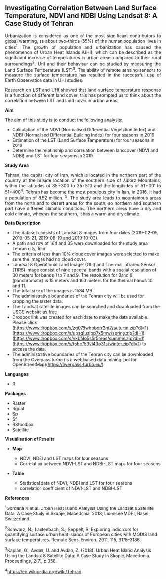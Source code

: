 ## Investigating Correlation Between Land Surface Temperature, NDVI and NDBI Using Landsat 8: A Case Study of Tehran


<p align="justify">Urbanization is considered as one of the most significant contributors to global warming, as about two-thirds (55%) of the human population lives in cities<sup>1</sup>. The growth of population and urbanization has caused the phenomenon of Urban Heat Islands (UHI), which can be described as the significant increase of temperatures in urban areas compared to their rural surroundings<sup>2</sup>. UHI and their behaviour can be studied by measuring the Land Surface Temperature (LST)<sup>3</sup>. The ability of remote sensing sensors to measure the surface temperature has resulted in the successful use of Earth Observation data in UHI studies.</p>


<p align="justify">Research on LST and UHI showed that land surface temperature response is a function of different land cover, this has prompted us to think about the correlation between LST and land cover in urban areas.</div>


**Aim**


The aim of this study is to conduct the following analysis:

- Calculation of  the NDVI (Normalised Differential Vegetation Index) and NDBI (Normalised Differential Building Index) for four seasons in 2019
- Estimation of  the LST (Land Surface Temperature) for four seasons in 2019
- Determine the relatinship and correlation between landcover (NDVI and NDBI) and LST for four seasons in 2019


**Study Area**


<p align="justify">Tehran, the capital city of Iran, which is located in the northern part of the country at the hillside location of the southern side of Alborz Mountains, within the latitudes of 35◦300 to 35◦510 and the longitudes of 51◦00’ to 51◦400<sup>4</sup>. Tehran has become the most populous city in Iran, in 2016, it had a population of 8.52 million. <sup>5</sup>. The study area leads to mountainous areas from the north and to desert areas for the south, so northern and southern part have different climatic conditions. The northern areas have a dry and cold climate, whereas the southern, it has a warm and dry climate. </div>

**Data Description**


 - The dataset consists of Landsat 8  images from four dates (2019-02-05, 2019-05-21, 2019-08-19 and 2019-10-03).  
 - A path and row of 164 and 35 were downloaded for the study area Tehran city, Iran.
 - The criteria of less than 10% cloud cover images were selected to make sure the images had no cloud cover.
 - Landsat 8 Operational Land Imager (OLI) and Thermal Infrared Sensor (TIRS) image consist of nine spectral bands with a spatial resolution of 30 meters for bands 1 to 7 and 9. The resolution for Band 8 (panchromatic) is 15 meters and 100 meters for the thermal bands 10 and 11.
 - The total size of the images is 1584 MB.
 - The administrative boundaries of the Tehran city will be used for cropping the raster data.
 - The Landsat satellite images can be searched and downloaded from the USGS website as [free](https://earthexplorer.usgs.gov/)
 - Droobox link was created for each date to make the data available. Please click (https://www.dropbox.com/s/zg078whpborr2m2/autumn.zip?dl=1)(https://www.dropbox.com/s/upsq1uzipp7x5mw/spring.zip?dl=1)(https://www.dropbox.com/s/vkbfdo5s5r5reas/summer.zip?dl=1)(https://www.dropbox.com/s/t5hc753vl43o31s/winter.zip?dl=1) to access the data. 
 - The administrative boundaries of the Tehran city can be downloaded from the Overpass turbo (is a web based data mining tool for OpenStreetMap)(https://overpass-turbo.eu/)



**Languages**
 - R
 
 
**Packages**
 - Raster
 - Rgdal
 - Sp 
 - Sf
- RStoolbox
 - Satellite 
 
 
 **Visualisation of Results**
 
 
 + **Map**
     - NDVI, NDBI and LST maps for four seasons
     - Correlation between NDVI-LST and NDBI-LST maps for four seasons
     
 
  + **Table**
     - Statistical data of NDVI, NDBI and LST for four seasons
     - correlation coefficient of NDVI-LST and NDBI-LST
 
 


**References**


<sup>1</sup>Gordana K et al. Urban Heat Island Analysis Using the Landsat 8Satellite Data: A Case Study in Skopje, Macedonia. 2018, Licensee MDPI, Basel, Switzerland. 


<sup>2</sup>Schwarz, N.; Lautenbach, S.; Seppelt, R. Exploring indicators for quantifying surface urban heat islands of European cities with MODIS land surface temperatures. Remote Sens. Environ. 2011, 115, 3175–3186.


<sup>3</sup>Kaplan, G., Avdan, U. and Avdan, Z. (2018). Urban Heat Island Analysis Using the Landsat 8 Satellite Data: A Case Study in Skopje, Macedonia. Proceedings, 2(7), p.358.


<sup>4</sup>https://en.wikipedia.org/wiki/Tehran





